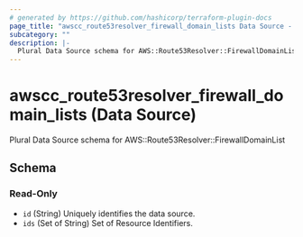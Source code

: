 ```yaml
---
# generated by https://github.com/hashicorp/terraform-plugin-docs
page_title: "awscc_route53resolver_firewall_domain_lists Data Source - terraform-provider-awscc"
subcategory: ""
description: |-
  Plural Data Source schema for AWS::Route53Resolver::FirewallDomainList
---
```


# awscc_route53resolver_firewall_domain_lists (Data Source)

Plural Data Source schema for AWS::Route53Resolver::FirewallDomainList



<!-- schema generated by tfplugindocs -->
## Schema

### Read-Only

- `id` (String) Uniquely identifies the data source.
- `ids` (Set of String) Set of Resource Identifiers.
